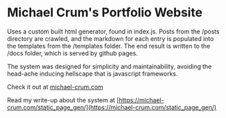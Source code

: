 # Michael Crum's Portfolio Website

Uses a custom built html generator, found in index.js. Posts from the /posts directory are crawled, 
and the markdown for each entry is populated into the templates from the /templates folder.
The end result is written to the /docs folder, which is served by github pages.

The system was designed for simplicity and maintainability, avoiding the head-ache inducing hellscape that is javascript frameworks.

Check it out at [michael-crum.com](https://michael-crum.com)

Read my write-up about the system at [https://michael-crum.com/static_page_gen/](https://michael-crum.com/static_page_gen/)

